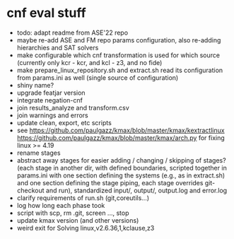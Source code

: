 # cnf eval stuff

* todo: adapt readme from ASE'22 repo
* maybe re-add ASE and FM repo params configuration, also re-adding hierarchies and SAT solvers
* make configurable which cnf transformation is used for which source (currently only kcr - kcr, and kcl - z3, and no fide)
* make prepare_linux_repository.sh and extract.sh read its configuration from params.ini as well (single source of configuration)
* shiny name?
* upgrade featjar version
* integrate negation-cnf
* join results_analyze and transform.csv
* join warnings and errors
* update clean, export, etc scripts
* see https://github.com/paulgazz/kmax/blob/master/kmax/kextractlinux https://github.com/paulgazz/kmax/blob/master/kmax/arch.py for fixing linux >= 4.19
* rename stages
* abstract away stages for easier adding / changing / skipping of stages? (each stage in another dir, with defined boundaries, scripted together in params.ini with one section defining the systems (e.g., as in extract.sh) and one section defining the stage piping, each stage overrides git-checkout and run), standardized input/, output/, output.log and error.log
* clarify requirements of run.sh (git,coreutils...)
* log how long each phase took
* script with scp, rm .git, screen ..., stop
* update kmax version (and other versions)
* weird exit for Solving linux,v2.6.36,1,kclause,z3